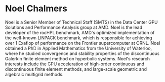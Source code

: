 <head>
  <meta charset="UTF-8">
  <meta name="description" content="Noel Chalmers">
  <meta name="keywords" content="AMD GPU, HPC, MI300, MI250, ROCm, blog, contributor, blog author">
</head>

# Noel Chalmers

Noel is a Senior Member of Technical Staff (SMTS) in the Data Center GPU Solutions and Performance
Analysis group at AMD. Noel is the lead developer of the rocHPL benchmark, AMD's optimized
implementation of the well-known LINPACK benchmark, which is responsible for achieving over 1
Exaflop of performance on the Frontier supercomputer at ORNL. Noel obtained a PhD in Applied
Mathematics from the University of Waterloo, where he studied convergence and stability properties of
the discontinuous Galerkin finite element method on hyperbolic systems. Noel's research interests
include the GPU acceleration of high-order continuous and discontinuous finite element methods, and
large-scale geometric and algebraic multigrid methods.
